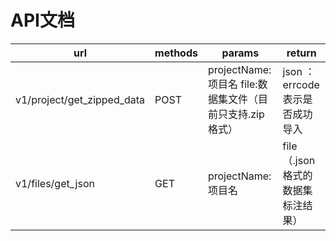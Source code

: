 # API文档

| url                        | methods | params                                                   | return                           |
| -------------------------- | ------- | -------------------------------------------------------- | -------------------------------- |
| v1/project/get_zipped_data | POST    | projectName:项目名 file:数据集文件（目前只支持.zip格式） | json ：errcode表示是否成功导入   |
| v1/files/get_json          | GET     | projectName:项目名                                       | file（.json格式的数据集标注结果） |

